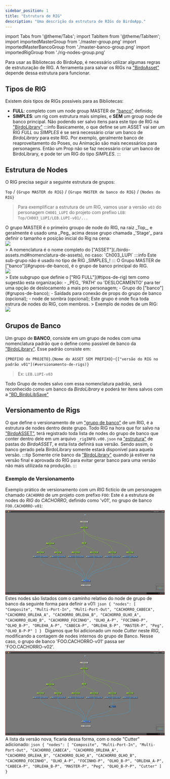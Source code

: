 ```yaml
---  
sidebar_position: 1
title: "Estrutura de RIG"
description: "Uma descrição da estrutura de RIGs do BirdoApp."
---
```

import Tabs from '@theme/Tabs';
import TabItem from '@theme/TabItem';
import importedMasterGroup from './master-group.png'
import importedMasterBancoGroup from './master-banco-group.png'
import importedRigGroup from './rig-nodes-group.png'

Para usar as Bibliotecas do BirdoApp, é necessário utilizar algumas regras de estruturação de RIG. A ferramenta para salvar os RIGs na ["BirdoAsset"](../funcionalidades/menu/index.mdx#salvar-tpl) depende dessa estrutura para funcionar.


## Tipos de RIG
Existem dois tipos de RIGs possíveis para as Bibliotecas: 
 - **FULL**: completo com um node group MASTER de ["banco"](#grupos-de-banco) definido; 
 - **SIMPLES**: um rig com estrutura mais simples, e **SEM** um group node de banco principal. Não podendo ser salvo itens para este tipo de RIG na ["BirdoLibrary"](./birdo-library.md)
:::info
  Basicamente, o que define se um ASSET vai ser um RIG _FULL_ ou _SIMPLES_ é se será necessário criar um banco de _BirdoLibrary_ para este RIG. Por exemplo, geralmente banco de reaproveitamento do Poses, ou Animação são mais necessários para personagens. Então um Prop não  se faz necessário criar um banco de BirdoLibrary, e pode ter um RIG do tipo _SIMPLES_.
::: 
## Estrutura de Nodes
O RIG precisa seguir a seguinte estrutura de grupos:

`Top` / `{Grupo MASTER do RIG}` / `{Grupo MASTER de banco do RIG}` / `{Nodes do RIG}` 

> Para exemplificar a estrutura de um RIG, vamos usar a versão `v03` do personagem `CH001_LUPI` do projeto com prefixo `LEB`:
`Top/CH003_LUPI/LEB.LUPI-v01/...`
<Tabs>
  <TabItem value="asset_name" label="Grupo MASTER do RIG" default>
    O grupo MASTER é o primeiro groupo de node do RIG, na raiz _Top_, e geralmente é usado uma _Peg_ acima desse grupo chamada _'Stage'_ para definir o tamanho e posição inicial do Rig na cena:
    <div style={{ textAlign: 'left'}}> <img src={importedMasterGroup} width='600' /> </div>
    > A nomenclatura é o nome completo do ["ASSET"](./birdo-assets.md#nomenclatura-de-assets), no caso: `Ch003_LUPI` 
  </TabItem>
  <TabItem value="master_banco" label="Grupo MASTER de banco">
    :::info
       Este sub-grupo não é usado no tipo de RIG _SIMPLES_!
    :::
    O Grupo MASTER de ["banco"](#grupos-de-banco), é o grupo de banco principal do RIG. 
    <div style={{ textAlign: 'left'}}> <img src={importedMasterBancoGroup} width='600' /> </div>
    > Este subgrupo que definie o ["RIG FULL"](#tipos-de-rig) tem como sugestão esta organização: 
     - _PEG_ 'PATH' ou 'DESLOCAMENTO' para ter uma opção de deslocamento a mais pro personagem;
     - Grupo do ["banco"](#grupos-de-banco);
     - Saídads para conexão de props do grupo de banco (opcional);
     - node de sombra (opcional);    
  </TabItem>
  <TabItem value="nodes_rig" label="Grupo de Nodes do RIG">
    Este grupo é onde fica toda estrura de nodes do RIG, com membros.
    > Exemplo de nodes de um RIG:
    <div style={{ textAlign: 'left'}}> <img src={importedRigGroup} width='600' /> </div>
  </TabItem>
</Tabs>

## Grupos de Banco
Um grupo de **BANCO**, consiste em um grupo de nodes com uma nomenclatura padrão que o define como passível de banco da ["BirdoLibrary"](./birdo-library.md). Esse padrão consiste em:

`{PREFIXO do PROJETO}`.`{Nome do ASSET SEM PREFIXO}`-`{["versão do RIG no padrão v01"](#versionamento-de-rigs)}` 
> Ex: `LEB.LUPI-v03`

Todo Grupo de nodes salvo com essa nomenclatura padrão, será reconhecido como um banco da _BirdoLibrary_ e poderá ter itens salvos com a ["BD_BirdoLibSave"](../funcionalidades/toolbars/animation.md#bd_birdolibsave-bd_birdolib_save-icon)

## Versionamento de Rigs
O que define o versionamento de um ["grupo de banco"](#grupos-de-banco) de um RIG, é a estrutura de nodes dentro deste grupo. 
Todo RIG na hora que for salvo na ["BirdoASSET"](../funcionalidades/menu/index.mdx#salvar_tpl), terá registrado toda lista de nodes do grupo de banco que conter dentro dele em um arquivo `_rigINFO.v00.json` na ["estrutura"](./birdo-asset.md#estrutura) de pastas do _BirdoASSET_, e esta lista definirá sua versão. Sendo assim, o banco gerado pela BirdoLibrary somente estará disponível para aquela versão.
:::tip
   Somente crie banco da ["BirdoLibrary"](./birdo-library.md) quando já estiver na versão final e aprovada do RIG para evitar gerar banco para uma versão não mais utilizada na produção.
:::

### Exemplo de Versionamento
Exemplo prático de versionamento com um _RIG_ fictício de um personagem chamado `CACHORRO` de um projeto com prefixo `FOO`:
<Tabs>
  <TabItem value="v01" label="Versão 'v01'" default>
    Este é a estrutura de nodes do _RIG_ do _CACHORRO_, definido como 'v01', no grupo de banco `FOO.CACHORRO-v01`:
    !["exemplo v01"](./exemplo-v01.png)
    Estes nodes são listados com o caminho relativo do node de grupo de banco da seguinte forma para definir a v01:
    ```json
    {
      "nodes": [
        "Composite",
        "Multi-Port-In",
        "Multi-Port-Out",
        "CACHORRO_CABECA",
        "CACHORRO_ORLEHA_A",
        "CACHORRO_ORLEHA_B",
        "CACHORRO_OLHO_A",
        "CACHORRO_OLHO_B",
        "CACHORRO_FOCINHO",
        "OLHO_A-P",
        "FOCINHO-P",
        "OLHO_B-P",
        "ORLEHA_A-P",
        "CABECA-P",
        "ORLEHA_B-P",
        "MASTER-P",
        "Peg",
        "OLHO_B-P-P"
      ]
    }
    ``` 
  </TabItem>
  <TabItem value="v02" label="Versão 'v02'">
    Digamos que foi adicionado um node _Cutter_ neste _RIG_, modificando a contagem de nodes internos do grupo de Banco. Nesse caso, o grupo de banco 'FOO.CACHORRO-v01' passa ser 'FOO.CACHORRO-v02'.
    !["exemplo v02"](./exemplo-v02.png)
    A lista da versão nova, ficaria dessa forma, com o node "Cutter" adicionado:
    ```json
    {
      "nodes": [
        "Composite",
        "Multi-Port-In",
        "Multi-Port-Out",
        "CACHORRO_CABECA",
        "CACHORRO_ORLEHA_A",
        "CACHORRO_ORLEHA_B",
        "CACHORRO_OLHO_A",
        "CACHORRO_OLHO_B",
        "CACHORRO_FOCINHO",
        "OLHO_A-P",
        "FOCINHO-P",
        "OLHO_B-P",
        "ORLEHA_A-P",
        "CABECA-P",
        "ORLEHA_B-P",
        "MASTER-P",
        "Peg",
        "OLHO_B-P-P",
        "Cutter"
      ]
    }
    ``` 
  </TabItem>
</Tabs>